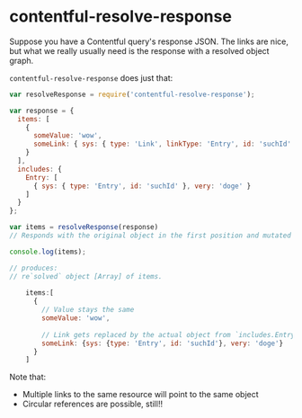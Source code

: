 # contentful-resolve-response

Suppose you have a Contentful query's response JSON. The links are
nice, but what we really usually need is the response with a resolved
object graph.

`contentful-resolve-response` does just that:

``` js
var resolveResponse = require('contentful-resolve-response');

var response = {
  items: [
    {
      someValue: 'wow',
      someLink: { sys: { type: 'Link', linkType: 'Entry', id: 'suchId' } }
    }
  ],
  includes: {
    Entry: [
      { sys: { type: 'Entry', id: 'suchId' }, very: 'doge' }
    ]
  }
};

var items = resolveResponse(response)
// Responds with the original object in the first position and mutated object in the second.

console.log(items);

// produces:
// re`solved` object [Array] of items.
    
    items:[
      {
        // Value stays the same
        someValue: 'wow',
        
        // Link gets replaced by the actual object from `includes.Entry`
        someLink: {sys: {type: 'Entry', id: 'suchId'}, very: 'doge'}
      }
    ]
```

Note that:

- Multiple links to the same resource will point to the same object
- Circular references are possible, still!!
